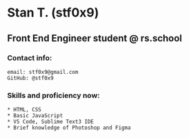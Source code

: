 # Stan T. (stf0x9)

## Front End Engineer student @ rs.school

### Contact info:
    email: stf0x9@gmail.com
    GitHub: @stf0x9

### Skills and proficiency now:
    * HTML, CSS
    * Basic JavaScript
    * VS Code, Sublime Text3 IDE
    * Brief knowledge of Photoshop and Figma